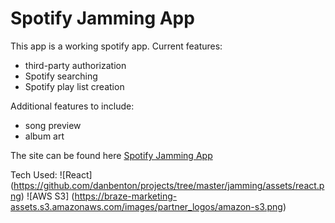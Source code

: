 # Spotify Jamming App 
This app is a working spotify app.  Current features: 
- third-party authorization
- Spotify searching
- Spotify play list creation

Additional features to include: 
- song preview
- album art

The site can be found here [Spotify Jamming App](https://jamming-spotify.s3.amazonaws.com/index.html)

Tech Used: 
![React] (https://github.com/danbenton/projects/tree/master/jamming/assets/react.png)
![AWS S3] (https://braze-marketing-assets.s3.amazonaws.com/images/partner_logos/amazon-s3.png)

